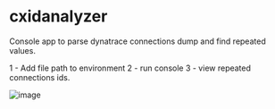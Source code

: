 # cxidanalyzer
Console app to parse dynatrace connections dump and find repeated values.

1 - Add file path to environment
2 - run console
3 - view repeated connections ids.

![image](https://github.com/user-attachments/assets/98764e5b-8d10-499e-8a1b-0d7354b01b3a)

